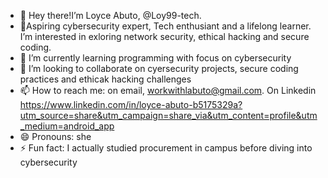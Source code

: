 - 👋 Hey there!I’m Loyce Abuto, @Loy99-tech.
- 👀Aspiring cybersecurity expert, Tech enthusiant and a lifelong learner. I’m interested in exloring network security, ethical hacking and secure coding.
- 🌱 I’m currently learning programming with focus on cybersecurity
- 💞️ I’m looking to collaborate on cyersecurity projects, secure coding practices and ethicak hacking challenges
- 📫 How to reach me: on email, workwithlabuto@gmail.com. On Linkedin https://www.linkedin.com/in/loyce-abuto-b5175329a?utm_source=share&utm_campaign=share_via&utm_content=profile&utm_medium=android_app 
- 😄 Pronouns: she
- ⚡ Fun fact: I actually studied procurement in campus before diving into cybersecurity

<!---
Loy99-tech/Loy99-tech is a ✨ special ✨ repository because its `README.md` (this file) appears on your GitHub profile.
You can click the Preview link to take a look at your changes.
--->
